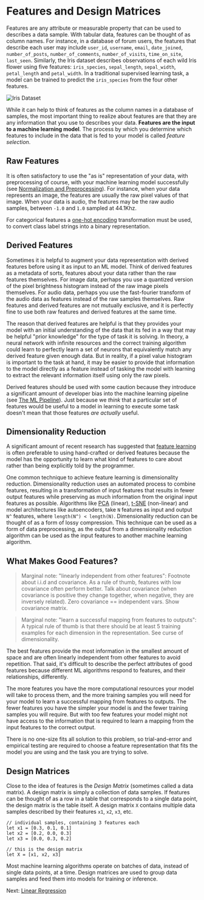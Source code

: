 # Features and Design Matrices

Features are any attribute or measurable property that can be used to describes a data sample. With tabular data, features can be thought of as column names. For instance, in a database of forum users, the features that describe each user may include `user_id`, `username`, `email`, `date_joined`, `number_of_posts`, `number_of_comments`, `number_of_visits`, `time_on_site`, `last_seen`. Similarly, the Iris dataset describes observations of each wild Iris flower using five features: `iris_species`, `sepal_length`, `sepal_width`, `petal_length` and `petal_width`. In a traditional supervised learning task, a model can be trained to predict the `iris_species` from the four other features.

![Iris Dataset](images/iris.png)

While it can help to think of features as the column names in a database of samples, the most important thing to realize about features are that they are any information that you use to describes your data. **Features are the input to a machine learning model**. The process by which you determine which features to include in the data that is fed to your model is called *feature selection*.

## Raw Features

It is often satisfactory to use the "as is" representation of your data, with preprocessing of course, with your machine learning model successfully (see [Normalization and Preprocessing](normalization-and-preprocessing.html)). For instance, when your data represents an image, the features are usually the raw pixel values of that image. When your data is audio, the features may be the raw audio samples, between `-1.0` and `1.0` sampled at 44.1Khz. 

For categorical features a [one-hot encoding](https://hackernoon.com/what-is-one-hot-encoding-why-and-when-do-you-have-to-use-it-e3c6186d008f) transformation must be used, to convert class label strings into a binary representation.

## Derived Features

Sometimes it is helpful to augment your data representation with derived features before using it as input to an ML model. Think of derived features as a metadata of sorts, features about your data rather than the raw features themselves. For image data, perhaps you use a quantized version of the pixel brightness histogram instead of the raw image pixels themselves. For audio data, perhaps you use the fast-fourier transform of the audio data as features instead of the raw samples themselves. Raw features and derived features are not mutually exclusive, and it is perfectly fine to use both raw features and derived features at the same time. 

The reason that derived features are helpful is that they provides your model with an initial understanding of the data that its fed in a way that may be helpful "prior knowledge" for the type of task it is solving. In theory, a neural network with infinite resources and the correct training algorithm could learn to perfectly learn a set of neurons that equivalently match any derived feature given enough data. But in reality, if a pixel value histogram is important to the task at hand, it may be easier to provide that information to the model directly as a feature instead of tasking the model with learning to extract the relevant information itself using only the raw pixels.

Derived features should be used with some caution because they introduce a significant amount of developer bias into the machine learning pipeline (see [The ML Pipeline](the-ml-pipeline.html)). Just because we *think* that a particular set of features would be useful to a model in learning to execute some task doesn't mean that those features *are actually* useful.

## Dimensionality Reduction

A significant amount of recent research has suggested that [feature learning](https://en.wikipedia.org/wiki/Feature_learning) is often preferable to using hand-crafted or derived features because the model has the opportunity to learn what kind of features to care about rather than being explicitly told by the programmer.

One common technique to achieve feature learning is dimensionality reduction. Dimensionality reduction uses an automated process to combine features, resulting in a transformation of input features that results in fewer output features while preserving as much information from the original input features as possible. Algorithms like [PCA](http://setosa.io/ev/principal-component-analysis/) (linear), [t-SNE](https://nicola17.github.io/tfjs-tsne-demo/) (non-linear) and model architectures like autoencoders, take `N` features as input and output `N^` features, where `length(N^) < length(N)`. Dimensionality reduction can be thought of as a form of lossy compression. This technique can be used as a form of data preprocessing, as the output from a dimensionality reduction algorithm can be used as the input features to another machine learning algorithm.

## What Makes Good Features?

> Marginal note: "linearly independent from other features": Footnote about i.i.d and covariance. As a rule of thumb, features with low covariance often perform better. Talk about covariance (when covariance is positive they change together, when negative, they are inversely related). Zero covariance == independent vars. Show covariance matrix.

> Marginal note: "learn a successful mapping from features to outputs": A typical rule of thumb is that there should be at least 5 training examples for each dimension in the representation. See curse of dimensionality.

The best features provide the most information in the smallest amount of space and are often linearly independent from other features to avoid repetition. That said, it's difficult to describe the perfect attributes of good features because different ML algorithms respond to features, and their relationships, differently. 

The more features you have the more computational resources your model will take to process them, and the more training samples you will need for your model to learn a successful mapping from features to outputs. The fewer features you have the simpler your model is and the fewer training samples you will require. But with too few features your model might not have access to the information that is required to learn a mapping from the input features to the correct output.

There is no one-size fits all solution to this problem, so trial-and-error and empirical testing are required to choose a feature representation that fits the model you are using and the task you are trying to solve. 

## Design Matrices

Close to the idea of features is the *Design Matrix* (sometimes called a data matrix). A design matrix is simply a collection of data samples. If features can be thought of as a row in a table that corresponds to a single data point, the design matrix is the table itself. A design matrix `X` contains multiple data samples described by their features `x1`, `x2`, `x3`, etc. 

```
// individual samples, containing 3 features each
let x1 = [0.3, 0.1, 0.1]
let x2 = [0.2, 0.0, 0.3]
let x3 = [0.0, 0.3, 0.2]

// this is the design matrix
let X = [x1, x2, x3]
```

Most machine learning algorithms operate on batches of data, instead of single data points, at a time. Design matrices are used to group data samples and feed them into models for training or inference.

Next: [Linear Regression](linear-regression.html)
